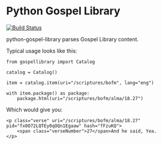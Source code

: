 # Python Gospel Library

[![Build Status](https://travis-ci.org/LDSMobileApps/python-gospel-library.svg?branch=master)](https://travis-ci.org/LDSMobileApps/python-gospel-library)

python-gospel-library parses Gospel Library content.

Typical usage looks like this:

    from gospellibrary import Catalog
    
    catalog = Catalog()
    
    item = catalog.item(uri="/scriptures/bofm", lang="eng")
    
    with item.package() as package:
        package.html(uri="/scriptures/bofm/alma/18.27")

Which would give you:

    <p class="verse" uri="/scriptures/bofm/alma/18.27" pid="fx0O72LQTEy0qOQn1Egaaw" hash="fFzuKQ">
        <span class="verseNumber">27</span>And he said, Yea.
    </p>
